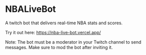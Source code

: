 # NBALiveBot

A twitch bot that delivers real-time NBA stats and scores.

Try it out here:
https://nba-live-bot.vercel.app/

Note: The bot must be a moderator in your Twitch channel to send messages. Make sure to mod the bot after inviting it.